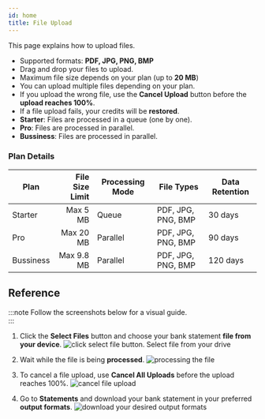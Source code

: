 ```yaml
---
id: home
title: File Upload
---
```


This page explains how to upload files.  

- Supported formats: **PDF, JPG, PNG, BMP**  
- Drag and drop your files to upload.  
- Maximum file size depends on your plan (up to **20 MB**)  
- You can upload multiple files depending on your plan.  
- If you upload the wrong file, use the **Cancel Upload** button before the **upload reaches 100%**.  
- If a file upload fails, your credits will be **restored**.  
- **Starter**: Files are processed in a queue (one by one).  
- **Pro**: Files are processed in parallel.  
- **Bussiness**: Files are processed in parallel.  

### Plan Details

| Plan       | File Size Limit | Processing Mode | File Types         | Data Retention |
| ---------- | --------------: | --------------- | ------------------ | -------------- |
| Starter    | Max 5 MB        | Queue           | PDF, JPG, PNG, BMP | 30 days        |
| Pro        | Max 20 MB       | Parallel        | PDF, JPG, PNG, BMP | 90 days        |
| Bussiness  | Max 9.8 MB      | Parallel        | PDF, JPG, PNG, BMP | 120 days       |


## Reference

:::note
Follow the screenshots below for a visual guide.  
:::

1. Click the **Select Files** button and choose your bank statement **file from your device**.
![click select file button. Select file from your drive](/img/upload-file.png)

2. Wait while the file is being **processed**.
![processing the file](/img/processing.png)

3. To cancel a file upload, use **Cancel All Uploads** before the upload reaches 100%.
![cancel file upload](/img/cancelupload1.png)

4. Go to **Statements** and download your bank statement in your preferred **output formats**.
![download your desired output formats](/img/statement.png)